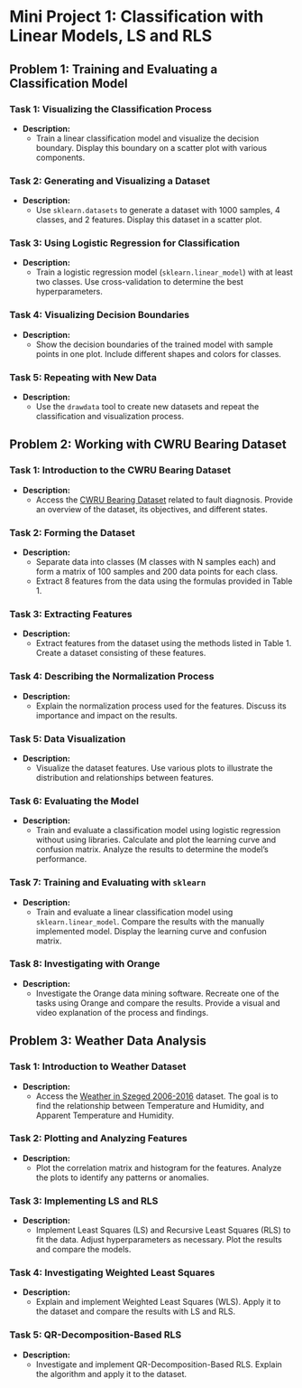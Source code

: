 # Mini Project 1: Classification with Linear Models,  LS and RLS

## Problem 1: Training and Evaluating a Classification Model

### Task 1: Visualizing the Classification Process
- **Description:** 
  - Train a linear classification model and visualize the decision boundary. Display this boundary on a scatter plot with various components.
 

### Task 2: Generating and Visualizing a Dataset
- **Description:**
  - Use `sklearn.datasets` to generate a dataset with 1000 samples, 4 classes, and 2 features. Display this dataset in a scatter plot.


### Task 3: Using Logistic Regression for Classification
- **Description:**
  - Train a logistic regression model (`sklearn.linear_model`) with at least two classes. Use cross-validation to determine the best hyperparameters.


### Task 4: Visualizing Decision Boundaries
- **Description:**
  - Show the decision boundaries of the trained model with sample points in one plot. Include different shapes and colors for classes.


### Task 5: Repeating with New Data
- **Description:**
  - Use the `drawdata` tool to create new datasets and repeat the classification and visualization process.


## Problem 2: Working with CWRU Bearing Dataset

### Task 1: Introduction to the CWRU Bearing Dataset
- **Description:**
  - Access the [CWRU Bearing Dataset](https://engineering.case.edu/bearingdatacenter) related to fault diagnosis. Provide an overview of the dataset, its objectives, and different states.


### Task 2: Forming the Dataset
- **Description:**
  - Separate data into classes (M classes with N samples each) and form a matrix of 100 samples and 200 data points for each class.
  - Extract 8 features from the data using the formulas provided in Table 1.

### Task 3: Extracting Features
- **Description:**
  - Extract features from the dataset using the methods listed in Table 1. Create a dataset consisting of these features.


### Task 4: Describing the Normalization Process
- **Description:**
  - Explain the normalization process used for the features. Discuss its importance and impact on the results.


### Task 5: Data Visualization
- **Description:**
  - Visualize the dataset features. Use various plots to illustrate the distribution and relationships between features.


### Task 6: Evaluating the Model
- **Description:**
  - Train and evaluate a classification model using logistic regression without using libraries. Calculate and plot the learning curve and confusion matrix. Analyze the results to determine the model’s performance.


### Task 7: Training and Evaluating with `sklearn`
- **Description:**
  - Train and evaluate a linear classification model using `sklearn.linear_model`. Compare the results with the manually implemented model. Display the learning curve and confusion matrix.


### Task 8: Investigating with Orange
- **Description:**
  - Investigate the Orange data mining software. Recreate one of the tasks using Orange and compare the results. Provide a visual and video explanation of the process and findings.


## Problem 3: Weather Data Analysis

### Task 1: Introduction to Weather Dataset
- **Description:**
  - Access the [Weather in Szeged 2006-2016](https://www.kaggle.com/datasets) dataset. The goal is to find the relationship between Temperature and Humidity, and Apparent Temperature and Humidity.


### Task 2: Plotting and Analyzing Features
- **Description:**
  - Plot the correlation matrix and histogram for the features. Analyze the plots to identify any patterns or anomalies.


### Task 3: Implementing LS and RLS
- **Description:**
  - Implement Least Squares (LS) and Recursive Least Squares (RLS) to fit the data. Adjust hyperparameters as necessary. Plot the results and compare the models.


### Task 4: Investigating Weighted Least Squares
- **Description:**
  - Explain and implement Weighted Least Squares (WLS). Apply it to the dataset and compare the results with LS and RLS.


### Task 5: QR-Decomposition-Based RLS
- **Description:**
  - Investigate and implement QR-Decomposition-Based RLS. Explain the algorithm and apply it to the dataset.

